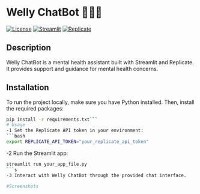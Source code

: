 # Welly ChatBot 🧑🏽‍⚕️

[![License](https://img.shields.io/badge/license-MIT-blue.svg)](LICENSE)
[![Streamlit](https://img.shields.io/badge/built%20with-Streamlit-brightgreen)](https://www.streamlit.io/)
[![Replicate](https://img.shields.io/badge/Powered%20by-Replicate-ff69b4)](https://replicate.ai/)

## Description

Welly ChatBot is a mental health assistant built with Streamlit and Replicate. It provides support and guidance for mental health concerns.

## Installation

To run the project locally, make sure you have Python installed. Then, install the required packages:

```bash
pip install -r requirements.txt```
# Usage
-1 Set the Replicate API token in your environment:
```bash
export REPLICATE_API_TOKEN="your_replicate_api_token"
```
-2 Run the Streamlit app:
```bash
streamlit run your_app_file.py
```s
-3 Interact with Welly ChatBot through the provided chat interface.

#Screenshots
